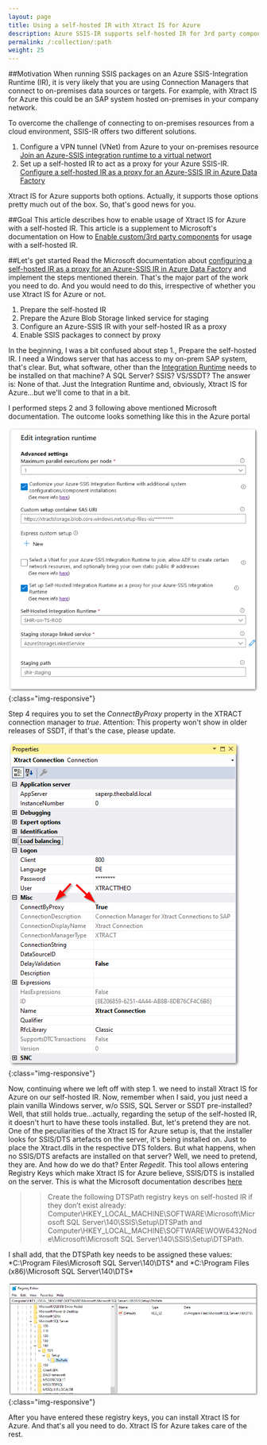 ```yaml
---
layout: page
title: Using a self-hosted IR with Xtract IS for Azure
description: Azure SSIS-IR supports self-hosted IR for 3rd party components
permalink: /:collection/:path
weight: 25
---
```



##Motivation
When running SSIS packages on an Azure SSIS-Integration Runtime (IR), it is very likely that you are using Connection Managers that connect to on-premises data sources or targets. For example, with Xtract IS for Azure this could be an SAP system hosted on-premises in your company network.

To overcome the challenge of connecting to on-premises resources from a cloud environment, SSIS-IR offers two different solutions.

1. Configure a VPN tunnel (VNet) from Azure to your on-premises resource [Join an Azure-SSIS integration runtime to a virtual networt](https://docs.microsoft.com/en-us/azure/data-factory/join-azure-ssis-integration-runtime-virtual-network)
2. Set up a self-hosted IR to act as a proxy for your Azure SSIS-IR. [Configure a self-hosted IR as a proxy for an Azure-SSIS IR in Azure Data Factory](https://docs.microsoft.com/en-us/azure/data-factory/self-hosted-integration-runtime-proxy-ssis)

Xtract IS for Azure supports both options. Actually, it supports those options pretty much out of the box. So, that's good news for you.

##Goal
This article describes how to enable usage of Xtract IS for Azure with a self-hosted IR. This article is a supplement to Microsoft's documentation on How to [Enable custom/3rd party components](https://docs.microsoft.com/en-us/azure/data-factory/self-hosted-integration-runtime-proxy-ssis#enable-custom3rd-party-components) for usage with a self-hosted IR. 

##Let's get started
Read the Microsoft documentation about [configuring a self-hosted IR as a proxy for an Azure-SSIS IR in Azure Data Factory](https://docs.microsoft.com/en-us/azure/data-factory/self-hosted-integration-runtime-proxy-ssis) and implement the steps mentioned therein. That's the major part of the work you need to do. And you would need to do this, irrespective of whether you use Xtract IS for Azure or not.
 
1. Prepare the self-hosted IR
2. Prepare the Azure Blob Storage linked service for staging
3. Configure an Azure-SSIS IR with your self-hosted IR as a proxy
4. Enable SSIS packages to connect by proxy

In the beginning, I was a bit confused about step 1., Prepare the self-hosted IR. I need a Windows server that has access to my on-prem SAP system, that's clear. But, what software, other than the [Integration Runtime](https://www.microsoft.com/en-us/download/details.aspx?id=39717) needs to be installed on that machine? A SQL Server? SSIS? VS/SSDT? The answer is: None of that. Just the Integration Runtime and, obviously, Xtract IS for Azure...but we'll come to that in a bit.

I performed steps 2 and 3 following above mentioned Microsoft documentation. The outcome looks something like this in the Azure portal
 
![Configure_SSIS-IR_for_SHIR](/img/contents/XISforAzure_SHIR_1.png){:class="img-responsive"}

Step 4 requires you to set the *ConnectByProxy* property in the XTRACT connection manager to *true*. Attention: This property won't show in older releases of SSDT, if that's the case, please update.

![ConnectByProxy](/img/contents/XISforAzure_SHIR_proxy.png){:class="img-responsive"}

Now, continuing where we left off with step 1. we need to install Xtract IS for Azure on our self-hosted IR. Now, remember when I said, you just need a plain vanilla Windows server, w/o SSIS, SQL Server or SSDT pre-installed? Well, that still holds true...actually, regarding the setup of the self-hosted IR, it doesn't hurt to have these tools installed. But, let's pretend they are not.
One of the peculiarities of the Xtract IS for Azure setup is, that the installer looks for SSIS/DTS artefacts on the server, it's being installed on. Just to place the Xtract.dlls in the respective DTS folders. But what happens, when no SSIS/DTS arefacts are installed on that server? Well, we need to pretend, they are. And how do we do that? Enter *Regedit*. This tool allows entering Registry Keys which make Xtract IS for Azure believe, SSIS/DTS is installed on the server. This is what the Microsoft documentation describes [here](https://docs.microsoft.com/en-us/azure/data-factory/self-hosted-integration-runtime-proxy-ssis#enable-custom3rd-party-components)

>>Create the following DTSPath registry keys on self-hosted IR if they don’t exist already: Computer\HKEY_LOCAL_MACHINE\SOFTWARE\Microsoft\Microsoft SQL Server\140\SSIS\Setup\DTSPath and Computer\HKEY_LOCAL_MACHINE\SOFTWARE\WOW6432Node\Microsoft\Microsoft SQL Server\140\SSIS\Setup\DTSPath.

I shall add, that the DTSPath key needs to be assigned these values:
*C:\Program Files\Microsoft SQL Server\140\DTS\* and *C:\Program Files (x86)\Microsoft SQL Server\140\DTS\*


![Regedit](/img/contents/XISforAzure_SHIR_regedit.png){:class="img-responsive"}


After you have entered these registry keys, you can install Xtract IS for Azure. And that's all you need to do. Xtract IS for Azure takes care of the rest.

